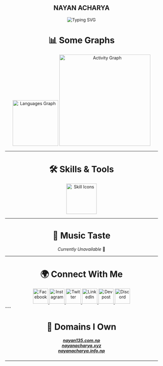 <div align="center">
<h2>NAYAN ACHARYA</h2>

<img src="https://readme-typing-svg.herokuapp.com?font=JetBrains+Mono&size=30&duration=3000&pause=1000&color=00E8FF&center=true&vCenter=true&random=false&width=435&lines=Developer;Tech+Enthusiast;Innovator;Dreamer" alt="Typing SVG" />
</div>

<h1 align="center">📊 Some Graphs</h1>

<div align="center">
  <img src="https://github-readme-stats.vercel.app/api/top-langs?username=nayan135&locale=en&hide_title=false&layout=compact&card_width=320&langs_count=12&theme=radical&hide_border=true" height="150" alt="Languages Graph" />
  <img src="https://github-readme-activity-graph.vercel.app/graph?username=nayan135&radius=16&theme=github-dark&area=true" height="300" alt="Activity Graph" />
</div>

---

<h1 align="center">🛠️ Skills & Tools</h1>

<div align="center">
  <img src="https://skillicons.dev/icons?i=js,gitlab,mongodb,git,html,linux,mysql,photoshop,php,vscode,arduino,blender,c,canva,cpp,css,figma" height="100" alt="Skill Icons" />
</div>

---

<h1 align="center">🎵 Music Taste</h1>

<div align="center">
  <p><i>Currently Unavailable</i> 🚧</p>
</div>

---

<h1 align="center">🌍 Connect With Me</h1>

<div align="center">
  <a href="https://www.facebook.com/naaa135" target="_blank">
    <img src="https://skillicons.dev/icons?i=facebook" width="50" alt="Facebook" />
  </a>
  <a href="https://www.instagram.com/_nayan_acharya_/" target="_blank">
    <img src="https://skillicons.dev/icons?i=instagram" width="50" alt="Instagram" />
  </a>
  <a href="https://twitter.com/Nooneknows135" target="_blank">
    <img src="https://skillicons.dev/icons?i=twitter" width="50" alt="Twitter" />
  </a>
  <a href="https://www.linkedin.com/in/nayan135/" target="_blank">
    <img src="https://skillicons.dev/icons?i=linkedin" width="50" alt="LinkedIn" />
  </a>
  <a href="https://devpost.com/nayan135" target="_blank">
    <img src="https://skillicons.dev/icons?i=devpost" width="50" alt="Devpost" />
  </a>
  <a href="https://discord.com/users/826834529150566431" target="_blank">
    <img src="https://skillicons.dev/icons?i=discord" width="50" alt="Discord" />
  </a>
</div>
---

<h1 align="center">🔗 Domains I Own</h1>

<h5 align="center">
  <a href="https://nayan135.com.np">nayan135.com.np</a><br>
  <a href="https://nayanacharya.xyz">nayanacharya.xyz</a><br>
  <a href="https://nayanacharya.info.np">nayanacharya.info.np</a>
</h5>

---
